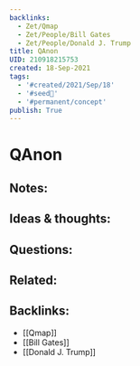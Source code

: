 ```yaml
---
backlinks:
  - Zet/Qmap
  - Zet/People/Bill Gates
  - Zet/People/Donald J. Trump
title: QAnon
UID: 210918215753
created: 18-Sep-2021
tags:
  - '#created/2021/Sep/18'
  - '#seed🥜'
  - '#permanent/concept'
publish: True
---
```

# QAnon

## Notes:


## Ideas & thoughts:

## Questions:

## Related:

## Backlinks:
- [[Qmap]]
- [[Bill Gates]]
- [[Donald J. Trump]]
